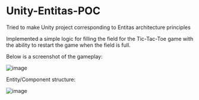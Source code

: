 # Unity-Entitas-POC
Tried to make Unity project corresponding to Entitas architecture principles

Implemented a simple logic for filling the field for the Tic-Tac-Toe game with the ability to restart the game when the field is full.

Below is a screenshot of the gameplay:

![image](https://github.com/Darkos-den/Unity-Entitas-POC/assets/14784631/d4c6910c-8150-4ade-8990-7104d87e99ab)

Entity/Component structure:

![image](https://github.com/Darkos-den/Unity-Entitas-POC/assets/14784631/9f8b9dbe-afc0-4a64-9caa-2d91ae7e4f87)

